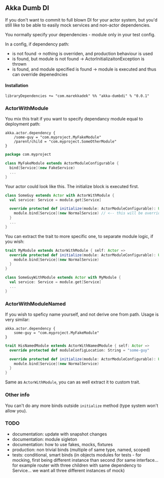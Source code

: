 ## Akka Dumb DI

If you don't want to commit to full blown DI for your actor system, but you'd still like to be
able to easily mock services and non-actor dependencies.

You normally specify your dependencies - module only in your test config.

In a config, if dependency path:
- is not found -> nothing is overriden, and production behaviour is used
- is found, but module is not found -> ActorInitializaitonException is thrown
- is found, and module specified is found -> module is executed and thus can override depenedncies

#### Installation
```
libraryDependencies += "com.marekkadek" %% "akka-dumbdi" % "0.0.1"
```


### ActorWithModule
You mix this trait if you want to specify dependancy module equal to deployment path:
```
akka.actor.dependency {
    /some-guy = "com.myproject.MyFakeModule"
    /parent/child = "com.myproject.SomeOtherModule"
}
```

```scala
package com.myproject

class MyFakeModule extends ActorModuleConfigurable {
  bind[Service](new FakeService)
  ...
}
```

Your actor could look like this. The initialize block is executed first.
```scala
class SomeGuy extends Actor with ActorWithModule {
  val service: Service = module.get[Service]

  override protected def initialize(module: ActorModuleConfigurable): Unit = {
    module.bind[Service](new NormalService) // <-- this will be overriden in test, as is specified in cfg
  }
  ...
}
```

You can extract the trait to more specific one, to separate module logic, if you wish:

```scala
trait MyModule extends ActorWithModule { self: Actor =>
  override protected def initialize(module: ActorModuleConfigurable): Unit = {
    module.bind[Service](new NormalService)
  }
}

class SomeGuyWithModule extends Actor with MyModule {
  val service: Service = module.get[Service]
  ...
}
```

### ActorWithModuleNamed
If you wish to speficy name yourself, and not derive one from path. Usage is very similar:

```
akka.actor.dependency {
    some-guy = "com.myproject.MyFakeModule"
}
```

```scala
trait HisNamedModule extends ActorWithNamedModule { self: Actor =>
  override protected def moduleConfigLocation: String = "some-guy"

  override protected def initialize(module: ActorModuleConfigurable): Unit = {
    module.bind[Service](new NormalService)
  }
}
```

Same as `ActorWithModule`, you can as well extract it to custom trait.

### Other info
You can't do any more binds outside `initialize` method (type system won't allow you).

### TODO
- documentation: update with snapshot changes
- documentation: module sigleton
- documentation: how to use fakes, mocks, fixtures
- production: non trivial binds (multiple of same type, named, scoped)
- tests: conditional, smart binds (in objects modules for tests - for mocking, first being different instance than second (for same interface... for example router with three children with same dependency to Service... we want all three different instances of mock)
